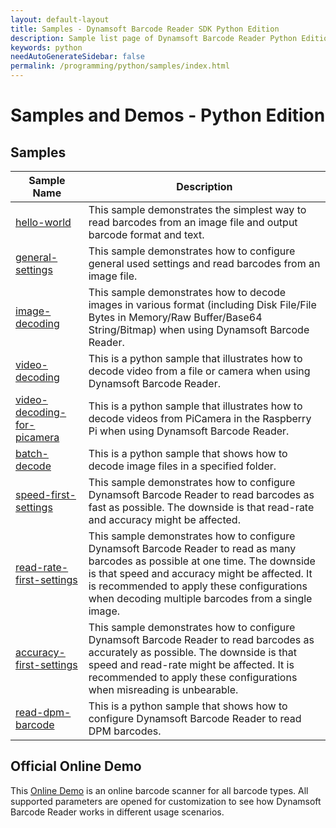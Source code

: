 ```yaml
---
layout: default-layout
title: Samples - Dynamsoft Barcode Reader SDK Python Edition
description: Sample list page of Dynamsoft Barcode Reader Python Edition.
keywords: python
needAutoGenerateSidebar: false
permalink: /programming/python/samples/index.html
---
```


# Samples and Demos - Python Edition


## Samples

| Sample Name | Description |
| --- | --- |
| <a href="https://github.com/Dynamsoft/barcode-reader-python-samples/blob/master/samples/hello-world.py" target="_blank">hello-world</a> | This sample demonstrates the simplest way to read barcodes from an image file and output barcode format and text. |
| <a href="https://github.com/Dynamsoft/barcode-reader-python-samples/blob/master/samples/general-settings.py" target="_blank">general-settings</a> | This sample demonstrates how to configure general used settings and read barcodes from an image file. |
| <a href="https://github.com/Dynamsoft/barcode-reader-python-samples/blob/master/samples/image-decoding.py" target="_blank">image-decoding</a> | This sample demonstrates how to decode images in various format (including Disk File/File Bytes in Memory/Raw Buffer/Base64 String/Bitmap) when using Dynamsoft Barcode Reader. |
| <a href="https://github.com/Dynamsoft/barcode-reader-python-samples/blob/master/samples/video-decoding.py" target="_blank">video-decoding</a> | This is a python sample that illustrates how to decode video from a file or camera when using Dynamsoft Barcode Reader. |
| <a href="https://github.com/Dynamsoft/barcode-reader-python-samples/blob/master/samples/video-decoding-for-picamera.py" target="_blank">video-decoding-for-picamera</a> | This is a python sample that illustrates how to decode videos from PiCamera in the Raspberry Pi when using Dynamsoft Barcode Reader. |
| <a href="https://github.com/Dynamsoft/barcode-reader-python-samples/blob/master/samples/performance/batch-decode.py" target="_blank">batch-decode</a> | This is a python sample that shows how to decode image files in a specified folder. |
| <a href="https://github.com/Dynamsoft/barcode-reader-python-samples/blob/master/samples/performance/speed-first-settings.py" target="_blank">speed-first-settings</a> | This sample demonstrates how to configure Dynamsoft Barcode Reader to read barcodes as fast as possible. The downside is that read-rate and accuracy might be affected. |
| <a href="https://github.com/Dynamsoft/barcode-reader-python-samples/blob/master/samples/performance/read-rate-first-settings.py" target="_blank">read-rate-first-settings</a> | This sample demonstrates how to configure Dynamsoft Barcode Reader to read as many barcodes as possible at one time. The downside is that speed and accuracy might be affected. It is recommended to apply these configurations when decoding multiple barcodes from a single image. |
| <a href="https://github.com/Dynamsoft/barcode-reader-python-samples/blob/master/samples/performance/accuracy-first-settings.py" target="_blank">accuracy-first-settings</a> | This sample demonstrates how to configure Dynamsoft Barcode Reader to read barcodes as accurately as possible. The downside is that speed and read-rate might be affected. It is recommended to apply these configurations when misreading is unbearable. |
| <a href="https://github.com/Dynamsoft/barcode-reader-python-samples/blob/master/samples/use-case/read-dpm-barcode.py" target="_blank">read-dpm-barcode</a> | This is a python sample that shows how to configure Dynamsoft Barcode Reader to read DPM barcodes. |

## Official Online Demo
This <a href="https://demo.dynamsoft.com/barcode-reader/" target="_blank">Online Demo</a> is an online barcode scanner for all barcode types. All supported parameters are opened for customization to see how Dynamsoft Barcode Reader works in different usage scenarios. 
